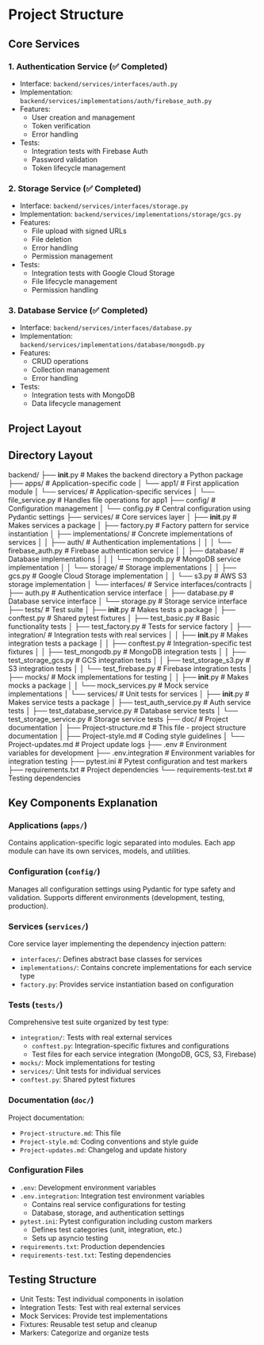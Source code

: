 # Project Structure

## Core Services

### 1. Authentication Service (✅ Completed)
- Interface: `backend/services/interfaces/auth.py`
- Implementation: `backend/services/implementations/auth/firebase_auth.py`
- Features:
  - User creation and management
  - Token verification
  - Error handling
- Tests:
  - Integration tests with Firebase Auth
  - Password validation
  - Token lifecycle management

### 2. Storage Service (✅ Completed)
- Interface: `backend/services/interfaces/storage.py`
- Implementation: `backend/services/implementations/storage/gcs.py`
- Features:
  - File upload with signed URLs
  - File deletion
  - Error handling
  - Permission management
- Tests:
  - Integration tests with Google Cloud Storage
  - File lifecycle management
  - Permission handling

### 3. Database Service (✅ Completed)
- Interface: `backend/services/interfaces/database.py`
- Implementation: `backend/services/implementations/database/mongodb.py`
- Features:
  - CRUD operations
  - Collection management
  - Error handling
- Tests:
  - Integration tests with MongoDB
  - Data lifecycle management

## Project Layout

## Directory Layout
backend/
├── __init__.py                # Makes the backend directory a Python package
├── apps/                      # Application-specific code
│   └── app1/                  # First application module
│       └── services/          # Application-specific services
│           └── file_service.py # Handles file operations for app1
├── config/                    # Configuration management
│   └── config.py             # Central configuration using Pydantic settings
├── services/                  # Core services layer
│   ├── __init__.py           # Makes services a package
│   ├── factory.py            # Factory pattern for service instantiation
│   ├── implementations/      # Concrete implementations of services
│   │   ├── auth/            # Authentication implementations
│   │   │   └── firebase_auth.py # Firebase authentication service
│   │   ├── database/        # Database implementations
│   │   │   └── mongodb.py   # MongoDB service implementation
│   │   └── storage/         # Storage implementations
│   │       ├── gcs.py       # Google Cloud Storage implementation
│   │       └── s3.py        # AWS S3 storage implementation
│   └── interfaces/          # Service interfaces/contracts
│       ├── auth.py          # Authentication service interface
│       ├── database.py      # Database service interface
│       └── storage.py       # Storage service interface
├── tests/                    # Test suite
│   ├── __init__.py          # Makes tests a package
│   ├── conftest.py          # Shared pytest fixtures
│   ├── test_basic.py        # Basic functionality tests
│   ├── test_factory.py      # Tests for service factory
│   ├── integration/         # Integration tests with real services
│   │   ├── __init__.py     # Makes integration tests a package
│   │   ├── conftest.py     # Integration-specific test fixtures
│   │   ├── test_mongodb.py # MongoDB integration tests
│   │   ├── test_storage_gcs.py # GCS integration tests
│   │   ├── test_storage_s3.py # S3 integration tests
│   │   └── test_firebase.py # Firebase integration tests
│   ├── mocks/              # Mock implementations for testing
│   │   ├── __init__.py    # Makes mocks a package
│   │   └── mock_services.py # Mock service implementations
│   └── services/           # Unit tests for services
│       ├── __init__.py    # Makes service tests a package
│       ├── test_auth_service.py # Auth service tests
│       ├── test_database_service.py # Database service tests
│       └── test_storage_service.py # Storage service tests
├── doc/                     # Project documentation
│   ├── Project-structure.md # This file - project structure documentation
│   ├── Project-style.md    # Coding style guidelines
│   └── Project-updates.md  # Project update logs
├── .env                    # Environment variables for development
├── .env.integration        # Environment variables for integration testing
├── pytest.ini             # Pytest configuration and test markers
├── requirements.txt       # Project dependencies
└── requirements-test.txt  # Testing dependencies

## Key Components Explanation

### Applications (`apps/`)
Contains application-specific logic separated into modules. Each app module can have its own services, models, and utilities.

### Configuration (`config/`)
Manages all configuration settings using Pydantic for type safety and validation. Supports different environments (development, testing, production).

### Services (`services/`)
Core service layer implementing the dependency injection pattern:
- `interfaces/`: Defines abstract base classes for services
- `implementations/`: Contains concrete implementations for each service type
- `factory.py`: Provides service instantiation based on configuration

### Tests (`tests/`)
Comprehensive test suite organized by test type:
- `integration/`: Tests with real external services
  - `conftest.py`: Integration-specific fixtures and configurations
  - Test files for each service integration (MongoDB, GCS, S3, Firebase)
- `mocks/`: Mock implementations for testing
- `services/`: Unit tests for individual services
- `conftest.py`: Shared pytest fixtures

### Documentation (`doc/`)
Project documentation:
- `Project-structure.md`: This file
- `Project-style.md`: Coding conventions and style guide
- `Project-updates.md`: Changelog and update history

### Configuration Files
- `.env`: Development environment variables
- `.env.integration`: Integration test environment variables
  - Contains real service configurations for testing
  - Database, storage, and authentication settings
- `pytest.ini`: Pytest configuration including custom markers
  - Defines test categories (unit, integration, etc.)
  - Sets up asyncio testing
- `requirements.txt`: Production dependencies
- `requirements-test.txt`: Testing dependencies

## Testing Structure
- Unit Tests: Test individual components in isolation
- Integration Tests: Test with real external services
- Mock Services: Provide test implementations
- Fixtures: Reusable test setup and cleanup
- Markers: Categorize and organize tests